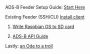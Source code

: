ADS-B Feeder Setup Guide: 
<a href="https://github.com/adsb-related-code/how-to-setup-community-adsb-feeder/wiki/Guide:-How-to-setup-a-community-ADSB-Feeder-Receiver">Start Here</a>

Existing Feeder (SSH/CLI)
<a href="https://github.com/adsbfi/adsb-fi-scripts">Install client<a/>


1. <a href="https://github.com/adsb-related-code/how-to-setup-community-adsb-feeder/wiki/How-to-write-Raspbian-OS-to-SD-card-using-Imager">Write Raspbian OS to SD card</a>

2. <a href="https://github.com/adsb-related-code/how-to-setup-community-adsb-feeder/wiki/ADSB-Data-API-Usage-Guide">ADS-B API Guide</a>

Lastly: <a href="https://github.com/adsb-related-code/how-to-setup-community-adsb-feeder/wiki/Ode-to-derpy-kat-troll">an Ode to a troll</a>
